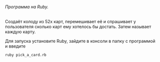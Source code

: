 ###### Программа на Ruby.

Cоздаёт колоду из 52х карт, перемешивает её и спрашивает у пользователя сколько карт ему хотелось бы 
достать.
Затем называет каждую карту.

Для запуска установите Ruby, зайдите в консоли в папку с программой и введите

~~~
ruby pick_a_card.rb
~~~
